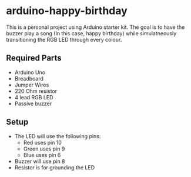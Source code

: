 # arduino-happy-birthday
This is a personal project using Arduino starter kit. The goal is to have the buzzer play a song (In this case, happy birthday) while simulatneously transitioning the RGB LED through every colour.

## Required Parts
* Arduino Uno
* Breadboard
* Jumper Wires
* 220 Ohm resistor
* 4 lead RGB LED
* Passive buzzer

## Setup
* The LED will use the following pins:
  * Red uses pin 10
  * Green uses pin 9
  * Blue uses pin 6
* Buzzer will use pin 8
* Resistor is for grounding the LED
